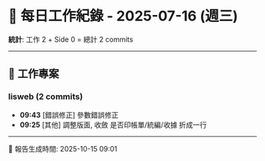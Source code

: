 # 📅 每日工作紀錄 - 2025-07-16 (週三)

**統計**: 工作 2 + Side 0 = 總計 2 commits

---

## 💼 工作專案

### lisweb (2 commits)

- **09:43** [錯誤修正] 參數錯誤修正
- **09:25** [其他] 調整版面, 收斂 是否印帳單/統編/收據 折成一行

---

📅 報告生成時間: 2025-10-15 09:01
